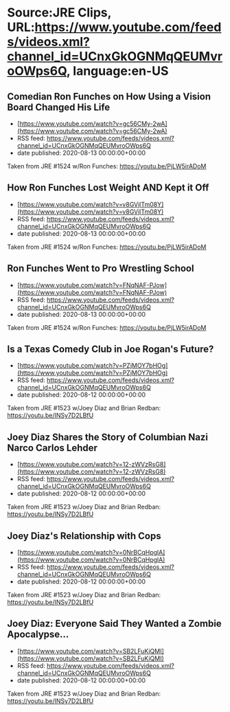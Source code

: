 # Source:JRE Clips, URL:https://www.youtube.com/feeds/videos.xml?channel_id=UCnxGkOGNMqQEUMvroOWps6Q, language:en-US

## Comedian Ron Funches on How Using a Vision Board Changed His Life
 - [https://www.youtube.com/watch?v=gc56CMy-2wA](https://www.youtube.com/watch?v=gc56CMy-2wA)
 - RSS feed: https://www.youtube.com/feeds/videos.xml?channel_id=UCnxGkOGNMqQEUMvroOWps6Q
 - date published: 2020-08-13 00:00:00+00:00

Taken from JRE #1524 w/Ron Funches: https://youtu.be/PjLW5irADoM

## How Ron Funches Lost Weight AND Kept it Off
 - [https://www.youtube.com/watch?v=v8GVjlTm08Y](https://www.youtube.com/watch?v=v8GVjlTm08Y)
 - RSS feed: https://www.youtube.com/feeds/videos.xml?channel_id=UCnxGkOGNMqQEUMvroOWps6Q
 - date published: 2020-08-13 00:00:00+00:00

Taken from JRE #1524 w/Ron Funches:
https://youtu.be/PjLW5irADoM

## Ron Funches Went to Pro Wrestling School
 - [https://www.youtube.com/watch?v=FNqNAF-PJow](https://www.youtube.com/watch?v=FNqNAF-PJow)
 - RSS feed: https://www.youtube.com/feeds/videos.xml?channel_id=UCnxGkOGNMqQEUMvroOWps6Q
 - date published: 2020-08-13 00:00:00+00:00

Taken from JRE #1524 w/Ron Funches: https://youtu.be/PjLW5irADoM

## Is a Texas Comedy Club in Joe Rogan's Future?
 - [https://www.youtube.com/watch?v=PZjMOY7bHOg](https://www.youtube.com/watch?v=PZjMOY7bHOg)
 - RSS feed: https://www.youtube.com/feeds/videos.xml?channel_id=UCnxGkOGNMqQEUMvroOWps6Q
 - date published: 2020-08-12 00:00:00+00:00

Taken from JRE #1523 w/Joey Diaz and Brian Redban: https://youtu.be/INSy7D2LBfU

## Joey Diaz Shares the Story of Columbian Nazi Narco Carlos Lehder
 - [https://www.youtube.com/watch?v=12-zWVzRsG8](https://www.youtube.com/watch?v=12-zWVzRsG8)
 - RSS feed: https://www.youtube.com/feeds/videos.xml?channel_id=UCnxGkOGNMqQEUMvroOWps6Q
 - date published: 2020-08-12 00:00:00+00:00

Taken from JRE #1523 w/Joey Diaz and Brian Redban: https://youtu.be/INSy7D2LBfU

## Joey Diaz's Relationship with Cops
 - [https://www.youtube.com/watch?v=0NrBCqHpglA](https://www.youtube.com/watch?v=0NrBCqHpglA)
 - RSS feed: https://www.youtube.com/feeds/videos.xml?channel_id=UCnxGkOGNMqQEUMvroOWps6Q
 - date published: 2020-08-12 00:00:00+00:00

Taken from JRE #1523 w/Joey Diaz and Brian Redban: https://youtu.be/INSy7D2LBfU

## Joey Diaz: Everyone Said They Wanted a Zombie Apocalypse…
 - [https://www.youtube.com/watch?v=SB2LFuKiQMI](https://www.youtube.com/watch?v=SB2LFuKiQMI)
 - RSS feed: https://www.youtube.com/feeds/videos.xml?channel_id=UCnxGkOGNMqQEUMvroOWps6Q
 - date published: 2020-08-12 00:00:00+00:00

Taken from JRE #1523 w/Joey Diaz and Brian Redban: https://youtu.be/INSy7D2LBfU

